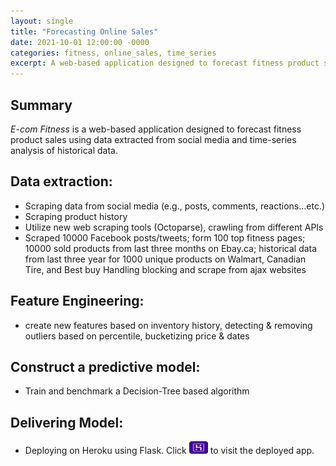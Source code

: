 ```yaml
---
layout: single
title: "Forecasting Online Sales"
date: 2021-10-01 12:00:00 -0000
categories: fitness, online_sales, time_series  
excerpt: A web-based application designed to forecast fitness product sales using data extracted from social media and time-series analysis of historical data. 
---
```


## Summary
<em>E-com Fitness</em> is a web-based application designed to forecast fitness product sales using data extracted from social media and time-series analysis of historical data.


## Data extraction:       
- Scraping data from social media (e.g., posts, comments, reactions…etc.)
- Scraping product history
- Utilize new web scraping tools (Octoparse), crawling from different APIs
- Scraped 10000 Facebook posts/tweets; form 100 top fitness pages; 10000 sold products from last three months on Ebay.ca; historical data from last three year 
for 1000 unique products on Walmart, Canadian Tire, and Best buy
Handling blocking and scrape from ajax websites


## Feature Engineering:
- create new features based on inventory history, detecting & removing outliers based on percentile, bucketizing price & dates    

## Construct a predictive model:
- Train and benchmark a Decision-Tree based algorithm  

## Delivering Model:
- Deploying on Heroku using Flask. Click <a href="https://ecomfit.herokuapp.com"><img  src="/assets/images/heroku.svg" width="30" height="20"></a> to visit the deployed app.

